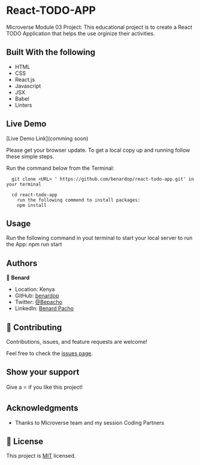 # React-TODO-APP
Microverse Module 03 Project: This educational project is to create a React TODO Application that helps the use orginize their activities.
 
## Built With the following

- HTML
- CSS
- React.js
- Javascript
- JSX
- Babel
- Linters

## Live Demo
[Live Demo Link](comming soon)


Please get your browser update.
To get a local copy up and running follow these simple steps.

Run the command below from the Terminal:

      git clone <URL> ' https://github.com/benardop/react-todo-app.git' in your terminal

	  cd react-todo-app
        run the following commend to install packages:
        npm install

## Usage
Run the following command in yout terminal to start your local server to run the App:
npm run start

## Authors

👤 **Benard**

- Location: Kenya
- GitHub: [benardop](https://github.com/benardop/)
- Twitter: [@Bepacho](https://twitter.com/Bepacho)
- LinkedIn: [Benard Pacho](https://www.linkedin.com/in/ochieng-benard-8264b815/)

## 🤝 Contributing

Contributions, issues, and feature requests are welcome!

Feel free to check the [issues page](https://github.com/benardop/react-todo-app/issues).

## Show your support

Give a ⭐ if you like this project!

## Acknowledgments

- Thanks to Microverse team and my session Coding Partners

## 📝 License

This project is [MIT](./MIT.md) licensed.
